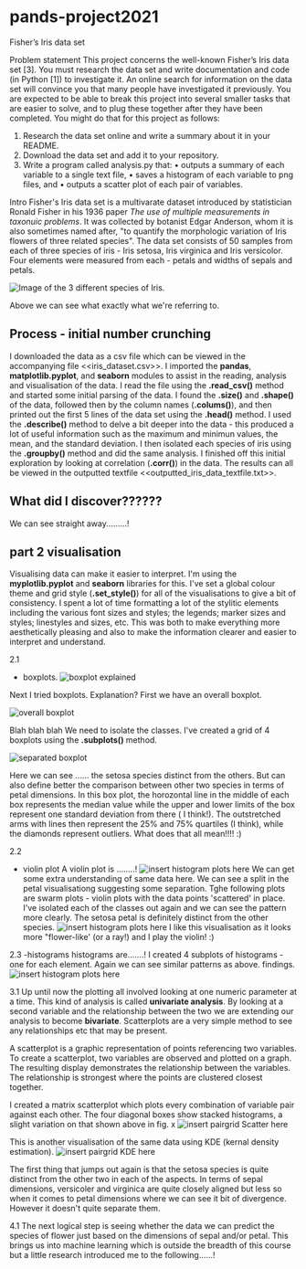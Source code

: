 # pands-project2021
Fisher’s Iris data set

Problem statement
This project concerns the well-known Fisher’s Iris data set [3]. You must research the data set
and write documentation and code (in Python [1]) to investigate it. An online search for
information on the data set will convince you that many people have investigated it
previously. You are expected to be able to break this project into several smaller tasks that
are easier to solve, and to plug these together after they have been completed.
You might do that for this project as follows:
1. Research the data set online and write a summary about it in your README.
2. Download the data set and add it to your repository.
3. Write a program called analysis.py that:
• outputs a summary of each variable to a single text file,
• saves a histogram of each variable to png files, and
• outputs a scatter plot of each pair of variables. 

Intro
Fisher's Iris data set is a multivarate dataset introduced by statistician Ronald Fisher in his 1936 paper *The use of multiple measurements in taxonuic problems*. It was collected by botanist Edgar Anderson, whom it is also sometimes named after, "to quantify the morphologic variation of Iris flowers of three related species".
The data set consists of 50 samples from each of three species of iris - Iris setosa, Iris virginica and Iris versicolor. Four elements were measured from each - petals and widths of sepals and petals.

![Image of the 3 different species of Iris.](image_of_irises.png)

Above we can see what exactly what we're referring to.

## Process - initial number crunching
I downloaded the data as a csv file which can be viewed in the accompanying file <<iris_dataset.csv>>. I imported the **pandas**, **matplotlib.pyplot**, and **seaborn** modules to assist in the reading, analysis and visualisation of the data.
I read the file using the **.read_csv()** method and started some initial parsing of the data. I found the **.size()** and **.shape()** of the data, followed then by the column names (**.colums()**), and then printed out the first 5 lines of the data set using the **.head()** method. I used the **.describe()** method to delve a bit deeper into the data - this produced a lot of useful information such as the maximum and minimun values, the mean, and the standard deviation. I then isolated each species of iris using the **.groupby()** method and did the same analysis. I finished off this initial exploration by looking at correlation (**.corr()**) in the data.
The results can all be viewed in the outputted textfile <<outputted_iris_data_textfile.txt>>. 
## What did I discover??????
We can see straight away.........!

## part 2 visualisation
Visualising data can make it easier to interpret. I'm using the **myplotlib.pyplot** and **seaborn** libraries for this. I've set a global colour theme and grid style (**.set_style()**) for all of the visualisations to give a bit of consistency.
I spent a lot of time formatting a lot of the stylitic elements including the various font sizes and styles; the legends; marker sizes and styles; linestyles and sizes, etc. This was both to make everything more aesthetically pleasing and also to make the information clearer and easier to interpret and understand.

2.1
- boxplots. 
![boxplot explained](box_plot_explained.gif)

Next I tried boxplots. Explanation?
First we have an overall boxplot.

![overall boxplot](/Users/caoimhinvallely/Desktop/Programming/Programming2021/pands-project2021/plots_visuals/boxplot.png)

Blah blah blah
We need to isolate the classes. I've created a grid of 4 boxplots using the **.subplots()** method.

![separated boxplot](/Users/caoimhinvallely/Desktop/Programming/Programming2021/pands-project2021/plots_visuals/boxplot2.png)

Here we can see ...... the setosa species distinct from the others. But can also define better the comparison between other two species in terms of petal dimensions. In this box plot, the horozontal line in the middle of each box represents the median value while the upper and lower limits of the box represent one standard deviation from there ( I think!). The outstretched arms with lines then represent the 25% and 75% quartiles (I think), while the diamonds represent outliers. What does that all mean!!!! :)

2.2
- violin plot
A violin plot is ........!
![insert histogram plots here](violinplot.png)
We can get some extra understanding of same data here. We can see a split in the petal visualisationg suggesting some separation.
Tghe following plots are swarm plots - violin plots with the data points 'scattered' in place. I've isolated each of the classes out again and we can see the pattern more clearly. The setosa petal is definitely distinct from the other species.
![insert histogram plots here](swarmplot.png)
I like this visualisation as it looks more "flower-like' (or a ray!) and I play the violin! :)

2.3
-histograms
histograms are.......!
I created 4 subplots of histograms - one for each element. Again we can see similar patterns as above. findings.
![insert histogram plots here](histogram.png)

3.1
Up until now the plotting all involved looking at one numeric parameter at a time. This kind of analysis is called **univariate analysis**. By looking at a second variable and the relationship between the two we are extending our analysis to become **bivariate**. Scatterplots are a very simple method to see any relationships etc that may be present.

A scatterplot is a graphic representation of points referencing two variables. To create a scatterplot, two variables are observed and plotted on a graph. The resulting display demonstrates the relationship between the variables. The relationship is strongest where the points are clustered closest together.

I created a matrix scatterplot which plots every combination of variable pair against each other. The four diagonal boxes show stacked histograms, a slight variation on that shown above in fig. x
![insert pairgrid Scatter here](pairgrid1.png)

This is another visualisation of the same data using KDE (kernal density estimation). 
![insert pairgrid KDE here](pairgrid2.png)


The first thing that jumps out again is that the setosa species is quite distinct from the other two in each of the aspects. In terms of sepal dimensions, versicoler and virginica are quite closely aligned but  less so when it comes to petal dimensions where we can see it bit of divergence. However it doesn't quite separate them.

4.1
The next logical step is seeing whether the data we can predict the species of flower just based on the dimensions of sepal and/or petal. This brings us into machine learning which is outside the breadth of this course but a little research introduced me to the following......!











